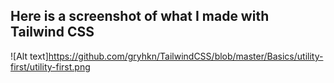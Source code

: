 ## Here is a screenshot of what I made with Tailwind CSS

![Alt text]https://github.com/gryhkn/TailwindCSS/blob/master/Basics/utility-first/utility-first.png
